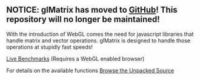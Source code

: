 ## NOTICE: glMatrix has moved to [GitHub](https://github.com/toji/gl-matrix)! This repository will no longer be maintained! ##

With the introduction of WebGL comes the need for javascript libraries that handle matrix and vector operations. glMatrix is designed to handle those operations at stupidly fast speeds!

[Live Benchmarks](http://glmatrix.googlecode.com/hg/benchmark/matrix_benchmark.html) (Requires a WebGL enabled browser)

For details on the available functions [Browse the Unpacked Source](http://code.google.com/p/glmatrix/source/browse/glMatrix.js)